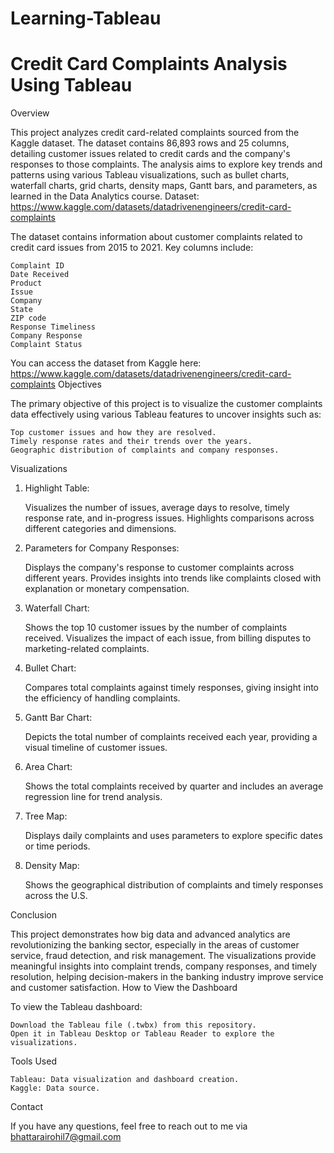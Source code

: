# Learning-Tableau
# Credit Card Complaints Analysis Using Tableau

Overview

This project analyzes credit card-related complaints sourced from the Kaggle dataset. The dataset contains 86,893 rows and 25 columns, detailing customer issues related to credit cards and the company's responses to those complaints. The analysis aims to explore key trends and patterns using various Tableau visualizations, such as bullet charts, waterfall charts, grid charts, density maps, Gantt bars, and parameters, as learned in the Data Analytics course.
Dataset: https://www.kaggle.com/datasets/datadrivenengineers/credit-card-complaints 

The dataset contains information about customer complaints related to credit card issues from 2015 to 2021. Key columns include:

    Complaint ID
    Date Received
    Product
    Issue
    Company
    State
    ZIP code
    Response Timeliness
    Company Response
    Complaint Status

You can access the dataset from Kaggle here: https://www.kaggle.com/datasets/datadrivenengineers/credit-card-complaints
Objectives

The primary objective of this project is to visualize the customer complaints data effectively using various Tableau features to uncover insights such as:

    Top customer issues and how they are resolved.
    Timely response rates and their trends over the years.
    Geographic distribution of complaints and company responses.

Visualizations
1. Highlight Table:

    Visualizes the number of issues, average days to resolve, timely response rate, and in-progress issues.
    Highlights comparisons across different categories and dimensions.

2. Parameters for Company Responses:

    Displays the company's response to customer complaints across different years.
    Provides insights into trends like complaints closed with explanation or monetary compensation.

3. Waterfall Chart:

    Shows the top 10 customer issues by the number of complaints received.
    Visualizes the impact of each issue, from billing disputes to marketing-related complaints.

4. Bullet Chart:

    Compares total complaints against timely responses, giving insight into the efficiency of handling complaints.

5. Gantt Bar Chart:

    Depicts the total number of complaints received each year, providing a visual timeline of customer issues.

6. Area Chart:

    Shows the total complaints received by quarter and includes an average regression line for trend analysis.

7. Tree Map:

    Displays daily complaints and uses parameters to explore specific dates or time periods.

8. Density Map:

    Shows the geographical distribution of complaints and timely responses across the U.S.

Conclusion

This project demonstrates how big data and advanced analytics are revolutionizing the banking sector, especially in the areas of customer service, fraud detection, and risk management. The visualizations provide meaningful insights into complaint trends, company responses, and timely resolution, helping decision-makers in the banking industry improve service and customer satisfaction.
How to View the Dashboard

To view the Tableau dashboard:

    Download the Tableau file (.twbx) from this repository.
    Open it in Tableau Desktop or Tableau Reader to explore the visualizations.

Tools Used

    Tableau: Data visualization and dashboard creation.
    Kaggle: Data source.

Contact

If you have any questions, feel free to reach out to me via bhattarairohil7@gmail.com
